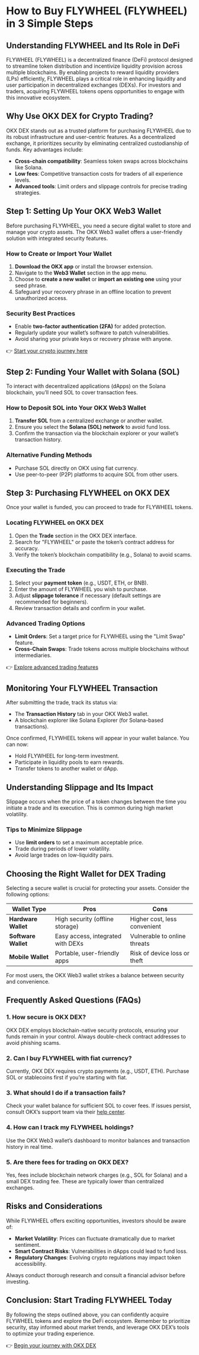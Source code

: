 # How to Buy FLYWHEEL (FLYWHEEL) in 3 Simple Steps  

## Understanding FLYWHEEL and Its Role in DeFi  

FLYWHEEL (FLYWHEEL) is a decentralized finance (DeFi) protocol designed to streamline token distribution and incentivize liquidity provision across multiple blockchains. By enabling projects to reward liquidity providers (LPs) efficiently, FLYWHEEL plays a critical role in enhancing liquidity and user participation in decentralized exchanges (DEXs). For investors and traders, acquiring FLYWHEEL tokens opens opportunities to engage with this innovative ecosystem.  

## Why Use OKX DEX for Crypto Trading?  

OKX DEX stands out as a trusted platform for purchasing FLYWHEEL due to its robust infrastructure and user-centric features. As a decentralized exchange, it prioritizes security by eliminating centralized custodianship of funds. Key advantages include:  
- **Cross-chain compatibility**: Seamless token swaps across blockchains like Solana.  
- **Low fees**: Competitive transaction costs for traders of all experience levels.  
- **Advanced tools**: Limit orders and slippage controls for precise trading strategies.  

## Step 1: Setting Up Your OKX Web3 Wallet  

Before purchasing FLYWHEEL, you need a secure digital wallet to store and manage your crypto assets. The OKX Web3 wallet offers a user-friendly solution with integrated security features.  

### How to Create or Import Your Wallet  
1. **Download the OKX app** or install the browser extension.  
2. Navigate to the **Web3 Wallet** section in the app menu.  
3. Choose to **create a new wallet** or **import an existing one** using your seed phrase.  
4. Safeguard your recovery phrase in an offline location to prevent unauthorized access.  

### Security Best Practices  
- Enable **two-factor authentication (2FA)** for added protection.  
- Regularly update your wallet’s software to patch vulnerabilities.  
- Avoid sharing your private keys or recovery phrase with anyone.  

👉 [Start your crypto journey here](https://bit.ly/okx-bonus)  

## Step 2: Funding Your Wallet with Solana (SOL)  

To interact with decentralized applications (dApps) on the Solana blockchain, you’ll need SOL to cover transaction fees.  

### How to Deposit SOL into Your OKX Web3 Wallet  
1. **Transfer SOL** from a centralized exchange or another wallet.  
2. Ensure you select the **Solana (SOL) network** to avoid fund loss.  
3. Confirm the transaction via the blockchain explorer or your wallet’s transaction history.  

### Alternative Funding Methods  
- Purchase SOL directly on OKX using fiat currency.  
- Use peer-to-peer (P2P) platforms to acquire SOL from other users.  

## Step 3: Purchasing FLYWHEEL on OKX DEX  

Once your wallet is funded, you can proceed to trade for FLYWHEEL tokens.  

### Locating FLYWHEEL on OKX DEX  
1. Open the **Trade** section in the OKX DEX interface.  
2. Search for "FLYWHEEL" or paste the token’s contract address for accuracy.  
3. Verify the token’s blockchain compatibility (e.g., Solana) to avoid scams.  

### Executing the Trade  
1. Select your **payment token** (e.g., USDT, ETH, or BNB).  
2. Enter the amount of FLYWHEEL you wish to purchase.  
3. Adjust **slippage tolerance** if necessary (default settings are recommended for beginners).  
4. Review transaction details and confirm in your wallet.  

### Advanced Trading Options  
- **Limit Orders**: Set a target price for FLYWHEEL using the "Limit Swap" feature.  
- **Cross-Chain Swaps**: Trade tokens across multiple blockchains without intermediaries.  

👉 [Explore advanced trading features](https://bit.ly/okx-bonus)  

## Monitoring Your FLYWHEEL Transaction  

After submitting the trade, track its status via:  
- The **Transaction History** tab in your OKX Web3 wallet.  
- A blockchain explorer like Solana Explorer (for Solana-based transactions).  

Once confirmed, FLYWHEEL tokens will appear in your wallet balance. You can now:  
- Hold FLYWHEEL for long-term investment.  
- Participate in liquidity pools to earn rewards.  
- Transfer tokens to another wallet or dApp.  

## Understanding Slippage and Its Impact  

Slippage occurs when the price of a token changes between the time you initiate a trade and its execution. This is common during high market volatility.  

### Tips to Minimize Slippage  
- Use **limit orders** to set a maximum acceptable price.  
- Trade during periods of lower volatility.  
- Avoid large trades on low-liquidity pairs.  

## Choosing the Right Wallet for DEX Trading  

Selecting a secure wallet is crucial for protecting your assets. Consider the following options:  

| Wallet Type       | Pros                                      | Cons                              |  
|--------------------|-------------------------------------------|-----------------------------------|  
| **Hardware Wallet** | High security (offline storage)           | Higher cost, less convenient      |  
| **Software Wallet** | Easy access, integrated with DEXs         | Vulnerable to online threats      |  
| **Mobile Wallet**   | Portable, user-friendly apps              | Risk of device loss or theft      |  

For most users, the OKX Web3 wallet strikes a balance between security and convenience.  

## Frequently Asked Questions (FAQs)  

### 1. How secure is OKX DEX?  
OKX DEX employs blockchain-native security protocols, ensuring your funds remain in your control. Always double-check contract addresses to avoid phishing scams.  

### 2. Can I buy FLYWHEEL with fiat currency?  
Currently, OKX DEX requires crypto payments (e.g., USDT, ETH). Purchase SOL or stablecoins first if you’re starting with fiat.  

### 3. What should I do if a transaction fails?  
Check your wallet balance for sufficient SOL to cover fees. If issues persist, consult OKX’s support team via their [help center](https://bit.ly/okx-bonusvi/help).  

### 4. How can I track my FLYWHEEL holdings?  
Use the OKX Web3 wallet’s dashboard to monitor balances and transaction history in real time.  

### 5. Are there fees for trading on OKX DEX?  
Yes, fees include blockchain network charges (e.g., SOL for Solana) and a small DEX trading fee. These are typically lower than centralized exchanges.  

## Risks and Considerations  

While FLYWHEEL offers exciting opportunities, investors should be aware of:  
- **Market Volatility**: Prices can fluctuate dramatically due to market sentiment.  
- **Smart Contract Risks**: Vulnerabilities in dApps could lead to fund loss.  
- **Regulatory Changes**: Evolving crypto regulations may impact token accessibility.  

Always conduct thorough research and consult a financial advisor before investing.  

## Conclusion: Start Trading FLYWHEEL Today  

By following the steps outlined above, you can confidently acquire FLYWHEEL tokens and explore the DeFi ecosystem. Remember to prioritize security, stay informed about market trends, and leverage OKX DEX’s tools to optimize your trading experience.  

👉 [Begin your journey with OKX DEX](https://bit.ly/okx-bonus)